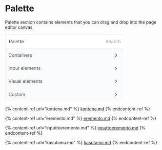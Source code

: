 # Palette

Palette section contains elements that you can drag and drop into the page editor canvas

![](<../.gitbook/assets/Screenshot 2022-04-30 195135.png>)

{% content-ref url="kontena.md" %}
[kontena.md](kontena.md)
{% endcontent-ref %}

{% content-ref url="eremento.md" %}
[eremento.md](eremento.md)
{% endcontent-ref %}

{% content-ref url="inputtoeremento.md" %}
[inputtoeremento.md](inputtoeremento.md)
{% endcontent-ref %}

{% content-ref url="kasutamu.md" %}
[kasutamu.md](kasutamu.md)
{% endcontent-ref %}

